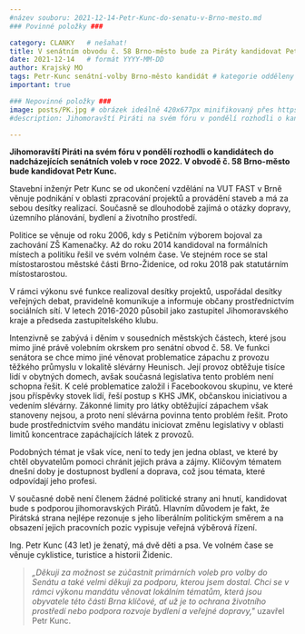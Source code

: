 ```yaml
---
#název souboru: 2021-12-14-Petr-Kunc-do-senatu-v-Brno-mesto.md
### Povinné položky ###

category: CLANKY   # nešahat!
title: V senátním obvodu č. 58 Brno-město bude za Piráty kandidovat Petr Kunc
date: 2021-12-14   # formát YYYY-MM-DD
author: Krajský MO
tags: Petr-Kunc senátní-volby Brno-město kandidát # kategorie odděleny mezerami, např. volby zemědělství životní-prostředí piráti (viz https://jihomoravsky.pirati.cz/tags/)
important: true

### Nepovinné položky ###
image: posts/PK.jpg # obrázek ideálně 420x677px minifikovaný přes https://tinypng.com/
#description: Jihomoravští Piráti na svém fóru v pondělí rozhodli o kandidátech do nadcházejících senátních voleb v roce 2022. V obvodě č. 58 Brno-město bude kandidovat Petr Kunc. 

---
```


**Jihomoravští Piráti na svém fóru v pondělí rozhodli o kandidátech do nadcházejících senátních voleb v roce 2022. V obvodě č. 58 Brno-město bude kandidovat Petr Kunc.** 

Stavební inženýr Petr Kunc se od ukončení vzdělání na VUT FAST v Brně věnuje podnikání v oblasti zpracování projektů a provádění staveb a má za sebou desítky realizací. Současně se dlouhodobě zajímá o otázky dopravy, územního plánování, bydlení a životního prostředí. 

Politice se věnuje od roku 2006, kdy s Petičním výborem bojoval za zachování ZŠ Kamenačky. Až do roku 2014 kandidoval na formálních místech a politiku řešil ve svém volném čase. Ve stejném roce se stal místostarostou městské části Brno-Židenice, od roku 2018 pak statutárním místostarostou. 

V rámci výkonu své funkce realizoval desítky projektů, uspořádal desítky veřejných debat, pravidelně komunikuje a informuje občany prostřednictvím sociálních sítí. V letech 2016-2020 působil jako zastupitel Jihomoravského kraje a předseda zastupitelského klubu. 

Intenzivně se zabývá i děním v sousedních městských částech, které jsou mimo jiné právě volebním okrskem pro senátní obvod č. 58. Ve funkci senátora se chce mimo jiné věnovat problematice zápachu z provozu těžkého průmyslu v lokalitě slévárny Heunisch. Její provoz obtěžuje tisíce lidí v obytných domech, avšak současná legislativa tento problém není schopna řešit. K celé problematice založil i Facebookovou skupinu, ve které jsou příspěvky stovek lidí, řeší postup s KHS JMK, občanskou iniciativou a vedením slévárny. Zákonné limity pro látky obtěžující zápachem však stanoveny nejsou, a proto není slévárna povinna tento problém řešit. Proto bude prostřednictvím svého mandátu iniciovat změnu legislativy v oblasti limitů koncentrace zapáchajících látek z provozů.

Podobných témat je však více, není to tedy jen jedna oblast, ve které by chtěl obyvatelům pomoci chránit jejich práva a zájmy. Klíčovým tématem dnešní doby je dostupnost bydlení a doprava, což jsou témata, které odpovídají jeho profesi.

V současné době není členem žádné politické strany ani hnutí, kandidovat bude s podporou jihomoravských Pirátů. Hlavním důvodem je fakt, že Pirátská strana nejlépe rezonuje s jeho liberálním politickým směrem a na obsazení jejich pracovních pozic vypisuje veřejná výběrová řízení. 

Ing. Petr Kunc (43 let) je ženatý, má dvě děti a psa. Ve volném čase se věnuje cyklistice, turistice a historii Židenic. 

>*„Děkuji za možnost se zúčastnit primárních voleb pro volby do Senátu a také velmi děkuji za podporu, kterou jsem dostal. Chci se v rámci výkonu mandátu věnovat lokálním tématům, která jsou obyvatele této části Brna klíčové, ať už je to ochrana životního prostředí nebo podpora rozvoje bydlení a veřejné dopravy,"* uzavřel Petr Kunc.
>
